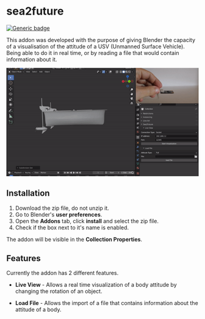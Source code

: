 # sea2future

[![Generic badge](https://img.shields.io/badge/version-0.2.2-green.svg)](https://shields.io/)

This addon was developed with the purpose of giving Blender the capacity of a visualisation of the attitude of a USV (Unmanned Surface Vehicle). Being able to do it in real time, or by reading a file that would contain information about it.

![](./Addon_Example.gif)

## Installation

1. Download the zip file, do not unzip it.
2. Go to Blender's <b>user preferences</b>.
3. Open the <b>Addons</b> tab, click <b>install</b> and select the zip file.
4. Check if the box next to it's name is enabled.

The addon will be visible in the <b>Collection Properties</b>.

## Features

Currently the addon has 2 different features.

- <b>Live View</b> - Allows a real time visualization of a body attitude by changing the rotation of an object.

- <b>Load File</b> - Allows the import of a file that contains information about the attitude of a body.
